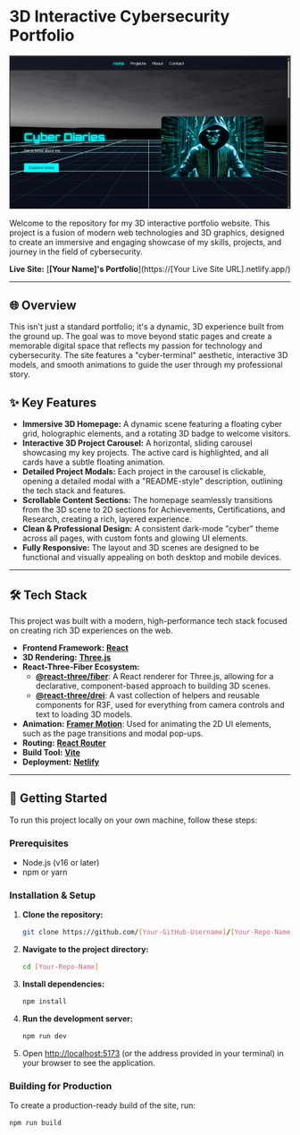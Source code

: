 # 3D Interactive Cybersecurity Portfolio

![Portfolio Screenshot](public/screenshot.png) 

Welcome to the repository for my 3D interactive portfolio website. This project is a fusion of modern web technologies and 3D graphics, designed to create an immersive and engaging showcase of my skills, projects, and journey in the field of cybersecurity.

**Live Site:** [**[Your Name]'s Portfolio**](https://[Your Live Site URL].netlify.app/)

---

## 🌐 Overview

This isn't just a standard portfolio; it's a dynamic, 3D experience built from the ground up. The goal was to move beyond static pages and create a memorable digital space that reflects my passion for technology and cybersecurity. The site features a "cyber-terminal" aesthetic, interactive 3D models, and smooth animations to guide the user through my professional story.

## ✨ Key Features

-   **Immersive 3D Homepage:** A dynamic scene featuring a floating cyber grid, holographic elements, and a rotating 3D badge to welcome visitors.
-   **Interactive 3D Project Carousel:** A horizontal, sliding carousel showcasing my key projects. The active card is highlighted, and all cards have a subtle floating animation.
-   **Detailed Project Modals:** Each project in the carousel is clickable, opening a detailed modal with a "README-style" description, outlining the tech stack and features.
-   **Scrollable Content Sections:** The homepage seamlessly transitions from the 3D scene to 2D sections for Achievements, Certifications, and Research, creating a rich, layered experience.
-   **Clean & Professional Design:** A consistent dark-mode "cyber" theme across all pages, with custom fonts and glowing UI elements.
-   **Fully Responsive:** The layout and 3D scenes are designed to be functional and visually appealing on both desktop and mobile devices.

---

## 🛠️ Tech Stack

This project was built with a modern, high-performance tech stack focused on creating rich 3D experiences on the web.

-   **Frontend Framework:** [**React**](https://reactjs.org/)
-   **3D Rendering:** [**Three.js**](https://threejs.org/)
-   **React-Three-Fiber Ecosystem:**
    -   [**@react-three/fiber**](https://docs.pmnd.rs/react-three-fiber/getting-started/introduction): A React renderer for Three.js, allowing for a declarative, component-based approach to building 3D scenes.
    -   [**@react-three/drei**](https://github.com/pmndrs/drei): A vast collection of helpers and reusable components for R3F, used for everything from camera controls and text to loading 3D models.
-   **Animation:** [**Framer Motion**](https://www.framer.com/motion/): Used for animating the 2D UI elements, such as the page transitions and modal pop-ups.
-   **Routing:** [**React Router**](https://reactrouter.com/)
-   **Build Tool:** [**Vite**](https://vitejs.dev/)
-   **Deployment:** [**Netlify**](https://www.netlify.com/)

---

## 🚀 Getting Started

To run this project locally on your own machine, follow these steps:

### Prerequisites

-   Node.js (v16 or later)
-   npm or yarn

### Installation & Setup

1.  **Clone the repository:**
    ```bash
    git clone https://github.com/[Your-GitHub-Username]/[Your-Repo-Name].git
    ```

2.  **Navigate to the project directory:**
    ```bash
    cd [Your-Repo-Name]
    ```

3.  **Install dependencies:**
    ```bash
    npm install
    ```

4.  **Run the development server:**
    ```bash
    npm run dev
    ```

5.  Open [http://localhost:5173](http://localhost:5173) (or the address provided in your terminal) in your browser to see the application.

### Building for Production

To create a production-ready build of the site, run:
```bash
npm run build
